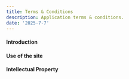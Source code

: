 ```yaml
---
title: Terms & Conditions
description: Application terms & conditions.
date: '2025-7-7'
---
```


#### Introduction

#### Use of the site

#### Intellectual Property
